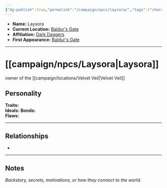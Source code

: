 ```yaml
---
{"dg-publish":true,"permalink":"/campaign/npcs/laysora/","tags":["character","npc"],"noteIcon":"","created":"2025-10-26T10:44:26.463-07:00","updated":"2025-10-27T16:37:49.631-07:00"}
---
```



<p><span><ul>
<li dir="auto"><strong>Name:</strong> Laysora</li>
<li dir="auto"><strong>Current Location:</strong> <a data-tooltip-position="top" aria-label="campaign/locations/Baldur's Gate.md" data-href="campaign/locations/Baldur's Gate.md" href="campaign/locations/Baldur's Gate.md" class="internal-link" target="_blank" rel="noopener nofollow">Baldur's Gate</a></li>
<li dir="auto"><strong>Affiliation:</strong> <a data-tooltip-position="top" aria-label="campaign/factions/Dark Daggers.md" data-href="campaign/factions/Dark Daggers.md" href="campaign/factions/Dark Daggers.md" class="internal-link" target="_blank" rel="noopener nofollow">Dark Daggers</a></li>
<li dir="auto"><strong>First Appearance:</strong> <a data-tooltip-position="top" aria-label="campaign/locations/Baldur's Gate.md" data-href="campaign/locations/Baldur's Gate.md" href="campaign/locations/Baldur's Gate.md" class="internal-link" target="_blank" rel="noopener nofollow">Baldur's Gate</a></li>
</ul></span></p>

---

# [[campaign/npcs/Laysora\|Laysora]]
owner of the [[campaign/locations/Velvet Veil\|Velvet Veil]]
## Personality
**Traits:**  
**Ideals:** 
**Bonds:**  
**Flaws:**  

---

## Relationships
- 

---

## Notes
*Backstory, secrets, motivations, or how they connect to the world.*